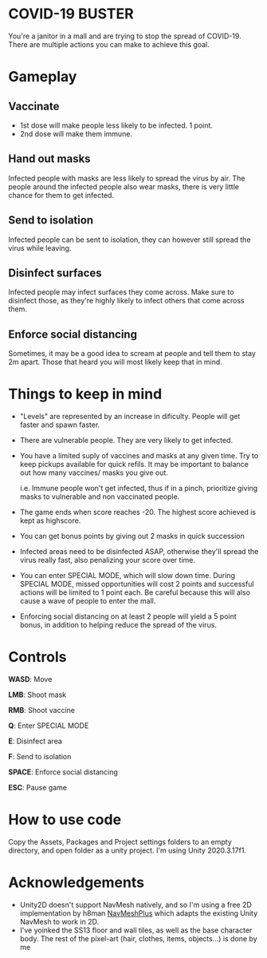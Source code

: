 # COVID-19 BUSTER


You're a janitor in a mall and are trying to stop the spread of COVID-19. There are multiple actions you
can make to achieve this goal.

# Gameplay
## Vaccinate

- 1st dose will make people less likely to be infected. 1 point.
- 2nd dose will make them immune. 

## Hand out masks

Infected people with masks are less likely to spread the virus by air. The people around the infected people 
also wear masks, there is very little chance for them to get infected. 

## Send to isolation
Infected people can be sent to isolation, they can however still spread the virus while leaving.

## Disinfect surfaces
Infected people may infect surfaces they come across. Make sure to disinfect those, as they're highly 
likely to infect others that come across them.

## Enforce social distancing
Sometimes, it may be a good idea to scream at people and tell them to stay 2m apart. Those that heard you 
will most likely keep that in mind. 


# Things to keep in mind
- "Levels" are represented by an increase in dificulty. People will get faster and spawn faster. 
- There are vulnerable people. They are very likely to get infected. 
- You have a limited suply of vaccines and masks at any given time. Try to keep pickups available for quick refils. It may be important to balance out how many vaccines/ masks you give out.

    i.e. Immune people won't get infected, thus if in a pinch, prioritize giving masks to vulnerable and non vaccinated people.

- The game ends when score reaches -20. The highest score achieved is kept as highscore.
- You can get bonus points by giving out 2 masks in quick succession
- Infected areas need to be disinfected ASAP, otherwise they'll spread the virus really fast, also penalizing your score over time.
- You can enter SPECIAL MODE, which will slow down time. During SPECIAL MODE, missed opportunities will cost 2 points and successful actions will be limited to 1 point each.
Be careful because this will also cause a wave of people to enter the mall.
- Enforcing social distancing on at least 2 people will yield a 5 point bonus, in addition to helping reduce the spread of the virus.


# Controls
**WASD**: Move

**LMB**: Shoot mask

**RMB**: Shoot vaccine

**Q**: Enter SPECIAL MODE

**E**: Disinfect area

**F**: Send to isolation

**SPACE**: Enforce social distancing

**ESC**: Pause game



# How to use code

Copy the Assets, Packages and Project settings folders to an empty directory, and open folder as a unity project. I'm using Unity 2020.3.17f1.
# Acknowledgements 

- Unity2D doesn't support NavMesh natively, and so I'm using a free 2D implementation by h8man
[NavMeshPlus](https://github.com/h8man/NavMeshPlus) which adapts the existing Unity NavMesh to 
work in 2D.
- I've yoinked the SS13 floor and wall tiles, as well as the base character body. The rest 
 of the pixel-art (hair, clothes, items, objects...) is done by me 


